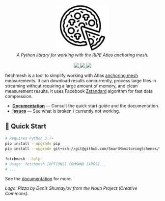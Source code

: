 <p align="center">
  <img src="/docs/logo.png" height="150"><br/>
  <i>A Python library for working with the RIPE Atlas anchoring mesh.</i><br/><br/>
  <a href="https://github.com/SmartMonitoringSchemes/fetchmesh/actions">
    <img src="https://github.com/SmartMonitoringSchemes/fetchmesh/workflows/CI/badge.svg">
  </a>
  <a href="https://codecov.io/gh/SmartMonitoringSchemes/fetchmesh">
    <img src="https://codecov.io/gh/SmartMonitoringSchemes/fetchmesh/branch/master/graph/badge.svg?token=6w9W4QBFQx">
  </a>
  <a href="https://github.com/SmartMonitoringSchemes/fetchmesh/raw/gh-pages/fetchmesh.pdf">
    <img src="https://img.shields.io/badge/documentation-pdf-blue.svg?style=flat">
  </a>
</p>

fetchmesh is a tool to simplify working with Atlas [anchoring mesh](https://atlas.ripe.net/about/anchors/) measurements. It can download results concurrently, process large files in streaming without requiring a large amount of memory, and clean measurement results. It uses Facebook [Zstandard](https://facebook.github.io/zstd/) algorithm for fast data compression.

- [**Documentation**](https://github.com/SmartMonitoringSchemes/fetchmesh/raw/gh-pages/fetchmesh.pdf) — Consult the quick start guide and the documentation.
- [**Issues**](https://github.com/SmartMonitoringSchemes/fetchmesh/issues) — See what is broken / currently not working. 

## :rocket: Quick Start

```bash
# Requires Python 3.7+
pip install --upgrade pip
pip install --upgrade git+ssh://git@github.com/SmartMonitoringSchemes/fetchmesh.git

fetchmesh --help
# Usage: fetchmesh [OPTIONS] COMMAND [ARGS]...
# ...
```

See the [documentation](https://github.com/SmartMonitoringSchemes/fetchmesh/raw/gh-pages/fetchmesh.pdf) for more.

*Logo: Pizza by Denis Shumaylov from the Noun Project (Creative Commons).*
